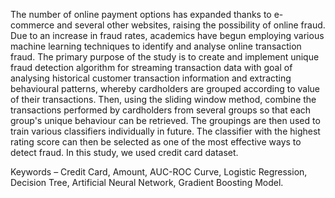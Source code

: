 The number of online payment options has expanded thanks to e-commerce and several other websites, raising the possibility of online fraud. Due to an increase in fraud rates, academics have begun employing various machine learning techniques to identify and analyse online transaction fraud. The primary purpose of the study is to create and implement unique fraud detection algorithm for streaming transaction data with goal of analysing historical customer transaction information and extracting behavioural patterns, whereby cardholders are grouped according to value of their transactions. Then, using the sliding window method, combine the transactions performed by cardholders from several groups so that each group's unique behaviour can be retrieved. The groupings are then used to train various classifiers individually in future. The classifier with the highest rating score can then be selected as one of the most effective ways to detect fraud. In this study, we used credit card dataset.

Keywords – Credit Card, Amount, AUC-ROC Curve, Logistic Regression, Decision Tree, Artificial Neural Network, Gradient Boosting Model.
